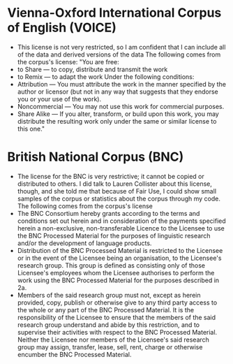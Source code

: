 # Vienna-Oxford International Corpus of English (VOICE)
* This license is not very restricted, so I am confident that I can include all of the data and derived versions of the data
The following comes from the corpus's license: "You are free: 
*	to Share — to copy, distribute and transmit the work 
*	to Remix — to adapt the work 
Under the following conditions: 
*	Attribution — You must attribute the work in the manner specified by the author or licensor (but not in any way that suggests that they endorse you or your use of the work). 
*	Noncommercial — You may not use this work for commercial purposes. 
*	Share Alike — If you alter, transform, or build upon this work, you may distribute the resulting work only under the same or similar license to this one."

# British National Corpus (BNC)
* The license for the BNC is very restrictive; it cannot be copied or distributed to others. I did talk to Lauren Collister about this license, though, and she told me that because of Fair Use, I could show small samples of the corpus or statistics about the corpus through my code. 
The following comes from the corpus's license
*	The BNC Consortium hereby grants according to the terms and conditions set out herein and in consideration of the payments specified herein a non-exclusive, non-transferable Licence to the Licensee to use the BNC Processed Material for the purposes of linguistic research and/or the development of language products.
*	Distribution of the BNC Processed Material is restricted to the Licensee or in the event of the Licensee being an organisation, to the Licensee's research group. This group is defined as consisting only of those Licensee's employees whom the Licensee authorises to perform the work using the BNC Processed Material for the purposes described in 2a.
*	Members of the said research group must not, except as herein provided, copy, publish or otherwise give to any third party access to the whole or any part of the BNC Processed Material. It is the responsibility of the Licensee to ensure that the members of the said research group understand and abide by this restriction, and to supervise their activities with respect to the BNC Processed Material. Neither the Licensee nor members of the Licensee's said research group may assign, transfer, lease, sell, rent, charge or otherwise encumber the BNC Processed Material.
